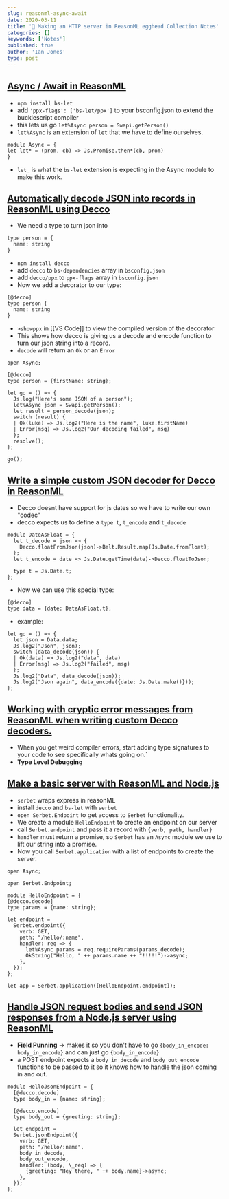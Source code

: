 ```yaml
---
slug: reasonml-async-await
date: 2020-03-11
title: '📝 Making an HTTP server in ReasonML egghead Collection Notes'
categories: []
keywords: ['Notes']
published: true
author: 'Ian Jones'
type: post
---
```


## [Async / Await in ReasonML](https://egghead.io/lessons/reason-async-await-in-reasonml?pl=making-an-http-server-in-reasonml-on-top-of-node-js-dab086a2)

- `npm install bs-let`
- add `'ppx-flags': ['bs-let/ppx']` to your bsconfig.json to extend the bucklescript compiler
- this lets us go `let%Async person = Swapi.getPerson()`
- `let%Async` is an extension of `let` that we have to define ourselves.

```reason
module Async = {
let let* = (prom, cb) => Js.Promise.then*(cb, prom)
}
```

- `let_` is what the `bs-let` extension is expecting in the Async module to make this work.

## [Automatically decode JSON into records in ReasonML using Decco](https://egghead.io/lessons/reason-automatically-decode-json-into-records-in-reasonml-using-decco?pl=making-an-http-server-in-reasonml-on-top-of-node-js-dab086a2)

- We need a type to turn json into

```reason
type person = {
  name: string
}
```

- `npm install decco`
- add `decco` to `bs-dependencies` array in `bsconfig.json`
- add `decco/ppx` to `ppx-flags` array in `bsconfig.json`
- Now we add a decorator to our type:

```reason
[@decco]
type person {
  name: string
}
```

- `>showppx` in [[VS Code]] to view the compiled version of the decorator
- This shows how decco is giving us a decode and encode function to turn our json string into a record.
- `decode` will return an `Ok` or an `Error`

```reason
open Async;

[@decco]
type person = {firstName: string};

let go = () => {
  Js.log("Here's some JSON of a person");
  let%Async json = Swapi.getPerson();
  let result = person_decode(json);
  switch (result) {
  | Ok(luke) => Js.log2("Here is the name", luke.firstName)
  | Error(msg) => Js.log2("Our decoding failed", msg)
  };
  resolve();
};

go();
```

## [Write a simple custom JSON decoder for Decco in ReasonML](https://egghead.io/lessons/reason-write-a-simple-custom-json-decoder-for-decco-in-reasonml?pl=making-an-http-server-in-reasonml-on-top-of-node-js-dab086a2)

- Decco doesnt have support for js dates so we have to write our own "codec"
- decco expects us to define a `type t`, `t_encode` and `t_decode`

```reason
module DateAsFloat = {
  let t_decode = json => {
    Decco.floatFromJson(json)->Belt.Result.map(Js.Date.fromFloat);
  };
  let t_encode = date => Js.Date.getTime(date)->Decco.floatToJson;

  type t = Js.Date.t;
};
```

- Now we can use this special type:

```reason
[@decco]
type data = {date: DateAsFloat.t};
```

- example:

```reason
let go = () => {
  let json = Data.data;
  Js.log2("Json", json);
  switch (data_decode(json)) {
  | Ok(data) => Js.log2("data", data)
  | Error(msg) => Js.log2("failed", msg)
  };
  Js.log2("Data", data_decode(json));
  Js.log2("Json again", data_encode({date: Js.Date.make()}));
};
```

## [Working with cryptic error messages from ReasonML when writing custom Decco decoders.](https://egghead.io/lessons/reason-working-with-cryptic-error-messages-from-reasonml-when-writing-custom-decco-decoders?pl=making-an-http-server-in-reasonml-on-top-of-node-js-dab086a2)

- When you get weird compiler errors, start adding type signatures to your code to see specifically whats going on.`
- **Type Level Debugging**

## [Make a basic server with ReasonML and Node.js](https://egghead.io/lessons/node-js-make-a-basic-server-with-reasonml-and-node-js?pl=making-an-http-server-in-reasonml-on-top-of-node-js-dab086a2)

- `serbet` wraps express in reasonML
- install `decco` and `bs-let` with `serbet`
- `open Serbet.Endpoint` to get access to `Serbet` functionality.
- We create a module `HelloEndpoint` to create an endpoint on our server
- call `Serbet.endpoint` and pass it a record with `{verb, path, handler}`
- `handler` must return a promise, so `Serbet` has an `Async` module we use to lift our string into a promise.
- Now you call `Serbet.application` with a list of endpoints to create the server.

```reason
open Async;

open Serbet.Endpoint;

module HelloEndpoint = {
[@decco.decode]
type params = {name: string};

let endpoint =
  Serbet.endpoint({
    verb: GET,
    path: "/hello/:name",
    handler: req => {
      let%Async params = req.requireParams(params_decode);
      OkString("Hello, " ++ params.name ++ "!!!!!")->async;
    },
  });
};

let app = Serbet.application([HelloEndpoint.endpoint]);
```

## [Handle JSON request bodies and send JSON responses from a Node.js server using ReasonML](https://egghead.io/lessons/node-js-handle-json-request-bodies-and-send-json-responses-from-a-node-js-server-using-reasonml?pl=making-an-http-server-in-reasonml-on-top-of-node-js-dab086a2)

- **Field Punning** -> makes it so you don't have to go `{body_in_encode: body_in_encode}` and can just go `{body_in_encode}`
- a POST endpoint expects a `body_in_decode` and `body_out_encode` functions to be passed to it so it knows how to handle the json coming in and out.

```reason
module HelloJsonEndpoint = {
  [@decco.decode]
  type body_in = {name: string};

  [@decco.encode]
  type body_out = {greeting: string};

  let endpoint =
  Serbet.jsonEndpoint({
    verb: GET,
    path: "/hello/:name",
    body_in_decode,
    body_out_encode,
    handler: (body, \_req) => {
      {greeting: "Hey there, " ++ body.name}->async;
    },
  });
};
```
